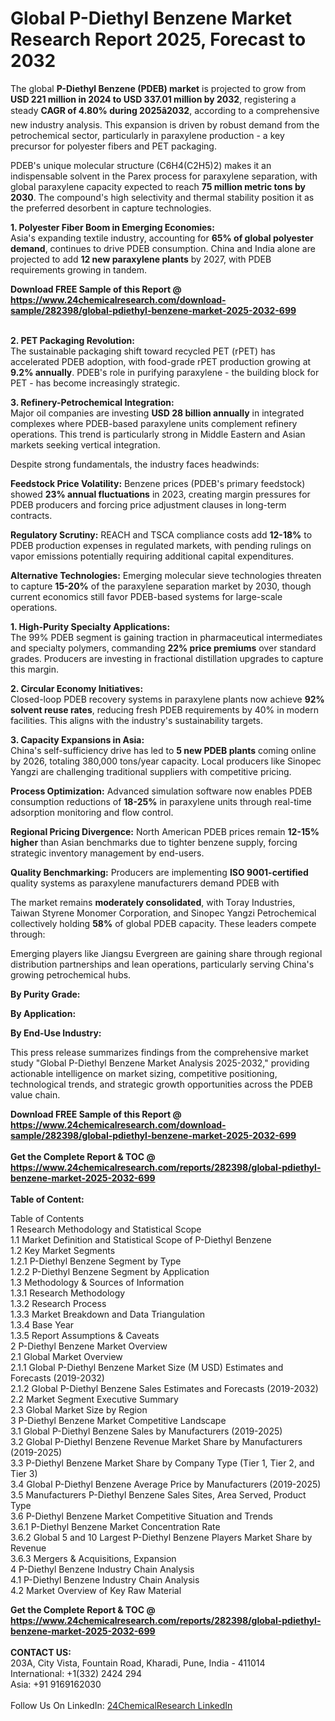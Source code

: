 <h1>Global P-Diethyl Benzene Market Research Report 2025, Forecast to 2032</h1><p>The global <strong>P-Diethyl Benzene (PDEB) market</strong> is projected to grow from <strong>USD 221 million in 2024 to USD 337.01 million by 2032</strong>, registering a steady <strong>CAGR of 4.80% during 2025â2032</strong>, according to a comprehensive new industry analysis. This expansion is driven by robust demand from the petrochemical sector, particularly in paraxylene production - a key precursor for polyester fibers and PET packaging.</p><p>PDEB's unique molecular structure (C6H4(C2H5)2) makes it an indispensable solvent in the Parex process for paraxylene separation, with global paraxylene capacity expected to reach <strong>75 million metric tons by 2030</strong>. The compound's high selectivity and thermal stability position it as the preferred desorbent in capture technologies.</p><p><strong>1. Polyester Fiber Boom in Emerging Economies:</strong><br>
Asia's expanding textile industry, accounting for <strong>65% of global polyester demand</strong>, continues to drive PDEB consumption. China and India alone are projected to add <strong>12 new paraxylene plants</strong> by 2027, with PDEB requirements growing in tandem.</p><div><b>Download FREE Sample of this Report @ 
            <a href="https://www.24chemicalresearch.com/download-sample/282398/global-pdiethyl-benzene-market-2025-2032-699">
            https://www.24chemicalresearch.com/download-sample/282398/global-pdiethyl-benzene-market-2025-2032-699</a></b></div><br><p><strong>2. PET Packaging Revolution:</strong><br>
The sustainable packaging shift toward recycled PET (rPET) has accelerated PDEB adoption, with food-grade rPET production growing at <strong>9.2% annually</strong>. PDEB's role in purifying paraxylene - the building block for PET - has become increasingly strategic.</p><p><strong>3. Refinery-Petrochemical Integration:</strong><br>
Major oil companies are investing <strong>USD 28 billion annually</strong> in integrated complexes where PDEB-based paraxylene units complement refinery operations. This trend is particularly strong in Middle Eastern and Asian markets seeking vertical integration.</p><p>Despite strong fundamentals, the industry faces headwinds:</p><p><strong>Feedstock Price Volatility:</strong> Benzene prices (PDEB's primary feedstock) showed <strong>23% annual fluctuations</strong> in 2023, creating margin pressures for PDEB producers and forcing price adjustment clauses in long-term contracts.</p><p><strong>Regulatory Scrutiny:</strong> REACH and TSCA compliance costs add <strong>12-18%</strong> to PDEB production expenses in regulated markets, with pending rulings on vapor emissions potentially requiring additional capital expenditures.</p><p><strong>Alternative Technologies:</strong> Emerging molecular sieve technologies threaten to capture <strong>15-20%</strong> of the paraxylene separation market by 2030, though current economics still favor PDEB-based systems for large-scale operations.</p><p><strong>1. High-Purity Specialty Applications:</strong><br>
The 99% PDEB segment is gaining traction in pharmaceutical intermediates and specialty polymers, commanding <strong>22% price premiums</strong> over standard grades. Producers are investing in fractional distillation upgrades to capture this margin.</p><p><strong>2. Circular Economy Initiatives:</strong><br>
Closed-loop PDEB recovery systems in paraxylene plants now achieve <strong>92% solvent reuse rates</strong>, reducing fresh PDEB requirements by 40% in modern facilities. This aligns with the industry's sustainability targets.</p><p><strong>3. Capacity Expansions in Asia:</strong><br>
China's self-sufficiency drive has led to <strong>5 new PDEB plants</strong> coming online by 2026, totaling 380,000 tons/year capacity. Local producers like Sinopec Yangzi are challenging traditional suppliers with competitive pricing.</p><p><strong>Process Optimization:</strong> Advanced simulation software now enables PDEB consumption reductions of <strong>18-25%</strong> in paraxylene units through real-time adsorption monitoring and flow control.</p><p><strong>Regional Pricing Divergence:</strong> North American PDEB prices remain <strong>12-15% higher</strong> than Asian benchmarks due to tighter benzene supply, forcing strategic inventory management by end-users.</p><p><strong>Quality Benchmarking:</strong> Producers are implementing <strong>ISO 9001-certified</strong> quality systems as paraxylene manufacturers demand PDEB with 
    </p><p>The market remains <strong>moderately consolidated</strong>, with Toray Industries, Taiwan Styrene Monomer Corporation, and Sinopec Yangzi Petrochemical collectively holding <strong>58%</strong> of global PDEB capacity. These leaders compete through:</p><p>Emerging players like Jiangsu Evergreen are gaining share through regional distribution partnerships and lean operations, particularly serving China's growing petrochemical hubs.</p><p><strong>By Purity Grade:</strong></p><p><strong>By Application:</strong></p><p><strong>By End-Use Industry:</strong></p><p>This press release summarizes findings from the comprehensive market study "Global P-Diethyl Benzene Market Analysis 2025-2032," providing actionable intelligence on market sizing, competitive positioning, technological trends, and strategic growth opportunities across the PDEB value chain.</p><div><b>Download FREE Sample of this Report @ 
            <a href="https://www.24chemicalresearch.com/download-sample/282398/global-pdiethyl-benzene-market-2025-2032-699">
            https://www.24chemicalresearch.com/download-sample/282398/global-pdiethyl-benzene-market-2025-2032-699</a></b></div><br><div><b>Get the Complete Report & TOC @ 
            <a href="https://www.24chemicalresearch.com/reports/282398/global-pdiethyl-benzene-market-2025-2032-699">
            https://www.24chemicalresearch.com/reports/282398/global-pdiethyl-benzene-market-2025-2032-699</a></b></div><br>
            <b>Table of Content:</b><p>Table of Contents<br />
1 Research Methodology and Statistical Scope<br />
1.1 Market Definition and Statistical Scope of P-Diethyl Benzene<br />
1.2 Key Market Segments<br />
1.2.1 P-Diethyl Benzene Segment by Type<br />
1.2.2 P-Diethyl Benzene Segment by Application<br />
1.3 Methodology & Sources of Information<br />
1.3.1 Research Methodology<br />
1.3.2 Research Process<br />
1.3.3 Market Breakdown and Data Triangulation<br />
1.3.4 Base Year<br />
1.3.5 Report Assumptions & Caveats<br />
2 P-Diethyl Benzene Market Overview<br />
2.1 Global Market Overview<br />
2.1.1 Global P-Diethyl Benzene Market Size (M USD) Estimates and Forecasts (2019-2032)<br />
2.1.2 Global P-Diethyl Benzene Sales Estimates and Forecasts (2019-2032)<br />
2.2 Market Segment Executive Summary<br />
2.3 Global Market Size by Region<br />
3 P-Diethyl Benzene Market Competitive Landscape<br />
3.1 Global P-Diethyl Benzene Sales by Manufacturers (2019-2025)<br />
3.2 Global P-Diethyl Benzene Revenue Market Share by Manufacturers (2019-2025)<br />
3.3 P-Diethyl Benzene Market Share by Company Type (Tier 1, Tier 2, and Tier 3)<br />
3.4 Global P-Diethyl Benzene Average Price by Manufacturers (2019-2025)<br />
3.5 Manufacturers P-Diethyl Benzene Sales Sites, Area Served, Product Type<br />
3.6 P-Diethyl Benzene Market Competitive Situation and Trends<br />
3.6.1 P-Diethyl Benzene Market Concentration Rate<br />
3.6.2 Global 5 and 10 Largest P-Diethyl Benzene Players Market Share by Revenue<br />
3.6.3 Mergers & Acquisitions, Expansion<br />
4 P-Diethyl Benzene Industry Chain Analysis<br />
4.1 P-Diethyl Benzene Industry Chain Analysis<br />
4.2 Market Overview of Key Raw Material</p><div><b>Get the Complete Report & TOC @ 
            <a href="https://www.24chemicalresearch.com/reports/282398/global-pdiethyl-benzene-market-2025-2032-699">
            https://www.24chemicalresearch.com/reports/282398/global-pdiethyl-benzene-market-2025-2032-699</a></b></div><br><b>CONTACT US:</b><br>
            203A, City Vista, Fountain Road, Kharadi, Pune, India - 411014<br>
            International: +1(332) 2424 294<br>
            Asia: +91 9169162030 <br><br>
            Follow Us On LinkedIn: <a href="https://www.linkedin.com/company/24chemicalresearch/">24ChemicalResearch LinkedIn</a>